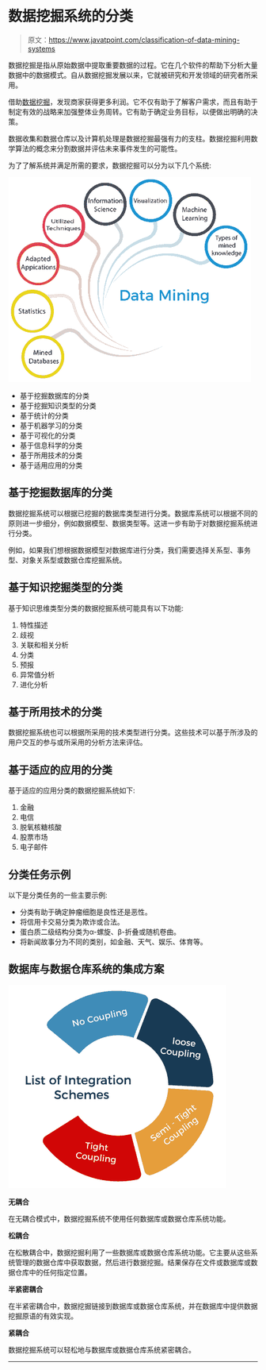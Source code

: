 # 数据挖掘系统的分类

> 原文：<https://www.javatpoint.com/classification-of-data-mining-systems>

数据挖掘是指从原始数据中提取重要数据的过程。它在几个软件的帮助下分析大量数据中的数据模式。自从数据挖掘发展以来，它就被研究和开发领域的研究者所采用。

借助[数据挖掘](https://www.javatpoint.com/data-mining)，发现商家获得更多利润。它不仅有助于了解客户需求，而且有助于制定有效的战略来加强整体业务周转。它有助于确定业务目标，以便做出明确的决策。

数据收集和数据仓库以及计算机处理是数据挖掘最强有力的支柱。数据挖掘利用数学算法的概念来分割数据并评估未来事件发生的可能性。

为了了解系统并满足所需的要求，数据挖掘可以分为以下几个系统:

![Classification of Data Mining Systems](img/dad8c60bdd278fe86d6af6b78ecd03fa.png)

*   基于挖掘数据库的分类
*   基于挖掘知识类型的分类
*   基于统计的分类
*   基于机器学习的分类
*   基于可视化的分类
*   基于信息科学的分类
*   基于所用技术的分类
*   基于适用应用的分类

## 基于挖掘数据库的分类

数据挖掘系统可以根据已挖掘的数据库类型进行分类。数据库系统可以根据不同的原则进一步细分，例如数据模型、数据类型等。这进一步有助于对数据挖掘系统进行分类。

例如，如果我们想根据数据模型对数据库进行分类，我们需要选择关系型、事务型、对象关系型或数据仓库挖掘系统。

## 基于知识挖掘类型的分类

基于知识思维类型分类的数据挖掘系统可能具有以下功能:

1.  特性描述
2.  歧视
3.  关联和相关分析
4.  分类
5.  预报
6.  异常值分析
7.  进化分析

## 基于所用技术的分类

数据挖掘系统也可以根据所采用的技术类型进行分类。这些技术可以基于所涉及的用户交互的参与或所采用的分析方法来评估。

## 基于适应的应用的分类

基于适应的应用分类的数据挖掘系统如下:

1.  金融
2.  电信
3.  脱氧核糖核酸
4.  股票市场
5.  电子邮件

## 分类任务示例

以下是分类任务的一些主要示例:

*   分类有助于确定肿瘤细胞是良性还是恶性。
*   将信用卡交易分类为欺诈或合法。
*   蛋白质二级结构分类为α-螺旋、β-折叠或随机卷曲。
*   将新闻故事分为不同的类别，如金融、天气、娱乐、体育等。

## 数据库与数据仓库系统的集成方案

![Classification of Data Mining Systems](img/ba90a04afa3dcd4ccffdc1ba33cf0615.png)

**无耦合**

在无耦合模式中，数据挖掘系统不使用任何数据库或数据仓库系统功能。

**松耦合**

在松散耦合中，数据挖掘利用了一些数据库或数据仓库系统功能。它主要从这些系统管理的数据仓库中获取数据，然后进行数据挖掘。结果保存在文件或数据库或数据仓库中的任何指定位置。

**半紧密耦合**

在半紧密耦合中，数据挖掘链接到数据库或数据仓库系统，并在数据库中提供数据挖掘原语的有效实现。

**紧耦合**

数据挖掘系统可以轻松地与数据库或数据仓库系统紧密耦合。

* * *